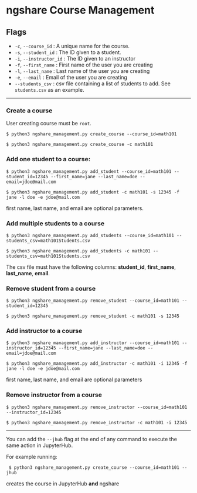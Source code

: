 # ngshare Course Management
## Flags
- `-c`, `--course_id` : A unique name for the course.
- `-s`, `--student_id` : The ID given to a student.
- `-i`, `--instructor_id` : The ID given to an instructor
- `-f`, `--first_name` : First name of the user you are creating
- `-l`, `--last_name` : Last name of the user you are creating
- `-e`, `--email` : Email of the user you are creating
- `--students_csv` : csv file containing a list of students to add. See `students.csv` as an example. 
---
### Create a course
User creating course must be `root`.
```
$ python3 ngshare_management.py create_course --course_id=math101
```
```
$ python3 ngshare_management.py create_course -c math101
```

### Add one student to a course:
```
$ python3 ngshare_management.py add_student --course_id=math101 --student_id=12345 --first_name=jane --last_name=doe --email=jdoe@mail.com 
```
```
$ python3 ngshare_management.py add_student -c math101 -s 12345 -f jane -l doe -e jdoe@mail.com
```

first name, last name, and email are optional parameters.

### Add multiple students to a course

```
$ python3 ngshare_management.py add_students --course_id=math101 --students_csv=math101Students.csv
```
```
$ python3 ngshare_management.py add_students -c math101 --students_csv=math101Students.csv
```

The csv file must have the following columns: **student_id**, **first_name**, **last_name**, **email**.

### Remove student from a course
```
$ python3 ngshare_management.py remove_student --course_id=math101 --student_id=12345
```
```
$ python3 ngshare_management.py remove_student -c math101 -s 12345
```

### Add instructor to a course
```
$ python3 ngshare_management.py add_instructor --course_id=math101 --instructor_id=12345 --first_name=jane --last_name=doe --email=jdoe@mail.com 
```
```
$ python3 ngshare_management.py add_instructor -c math101 -i 12345 -f jane -l doe -e jdoe@mail.com
```
first name, last name, and email are optional parameters

### Remove instructor from a course
```
$ python3 ngshare_management.py remove_instructor --course_id=math101 --instructor_id=12345
```
```
$ python3 ngshare_management.py remove_instructor -c math101 -i 12345
```
---
You can add the `--jhub` flag at the end of any command to execute the same action in JupyterHub.

For example running:
```
 $ python3 ngshare_management.py create_course --course_id=math101 --jhub
 ```
  creates the course in JupyterHub **and** ngshare
